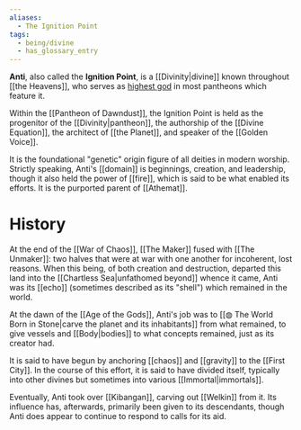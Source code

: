 ```yaml
---
aliases:
  - The Ignition Point
tags:
  - being/divine
  - has_glossary_entry
---
```

**Anti**, also called the **Ignition Point**, is a [[Divinity|divine]] known throughout [[the Heavens]], who serves as [highest god](https://en.wikipedia.org/wiki/King_of_the_gods) in most pantheons which feature it. 

Within the [[Pantheon of Dawndust]], the Ignition Point is held as the progenitor of the [[Divinity|pantheon]], the authorship of the [[Divine Equation]], the architect of [[the Planet]], and speaker of the [[Golden Voice]].

It is the foundational "genetic" origin figure of all deities in modern worship. Strictly speaking, Anti's [[domain]] is beginnings, creation, and leadership, though it also held the power of [[fire]], which is said to be what enabled its efforts. It is the purported parent of [[Athemat]].

# History

At the end of the [[War of Chaos]], [[The Maker]] fused with [[The Unmaker]]: two halves that were at war with one another for incoherent, lost reasons. When this being, of both creation and destruction, departed this land into the [[Chartless Sea|unfathomed beyond]] whence it came, Anti was its [[echo]] (sometimes described as its "shell") which remained in the world.

At the dawn of the [[Age of the Gods]], Anti's job was to [[◍ The World Born in Stone|carve the planet and its inhabitants]] from what remained, to give vessels and [[Body|bodies]] to what concepts remained, just as its creator had.

It is said to have begun by anchoring [[chaos]] and [[gravity]] to the [[First City]]. In the course of this effort, it is said to have divided itself, typically into other divines but sometimes into various [[Immortal|immortals]]. 

Eventually, Anti took over [[Kibangan]], carving out [[Welkin]] from it. Its influence has, afterwards, primarily been given to its descendants, though Anti does appear to continue to respond to calls for its aid.

